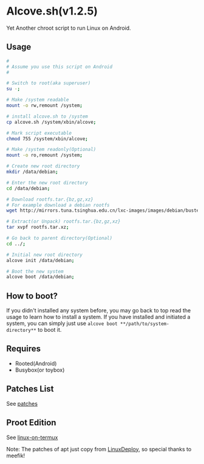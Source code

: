 Alcove.sh(v1.2.5)
==================

Yet Another chroot script to run Linux on Android.


## Usage ##
```sh
#
# Assume you use this script on Android
#

# Switch to root(aka superuser)
su -;

# Make /system readable
mount -o rw,remount /system;

# install alcove.sh to /system
cp alcove.sh /system/xbin/alcove;

# Mark script executable
chmod 755 /system/xbin/alcove;

# Make /system readonly(Optional)
mount -o ro,remount /system;

# Create new root directory
mkdir /data/debian;

# Enter the new root directory
cd /data/debian;

# Download rootfs.tar.{bz,gz,xz}
# For example download a debian rootfs
wget http://mirrors.tuna.tsinghua.edu.cn/lxc-images/images/debian/buster/arm64/default/20190709_15%3A39/rootfs.tar.xz;

# Extract(or Unpack) rootfs.tar.{bz,gz,xz}
tar xvpf rootfs.tar.xz;

# Go back to parent directory(Optional)
cd ../;

# Initial new root directory
alcove init /data/debian;

# Boot the new system
alcove boot /data/debian;
```

## How to boot? ##
If you didn't installed any system before, you may go back to top read the usage to learn how to install a system. If you have installed and initiated a system, you can simply just use `alcove boot **/path/to/system-directory**` to boot it.

## Requires ##
  - Rooted(Android)
  - Busybox(or toybox)

## Patches List ##
See [patches](./patches)

## Proot Edition ##
See [linux-on-termux](https://github.com/uzilla/linux-on-termux)


Note: The patches of apt just copy from [LinuxDeploy](https://github.com/meefik/linuxdeploy-cli/blob/5f18caf3fa8c4760a8e79287384e14d69b19e56c/include/bootstrap/ubuntu/deploy.sh#L32), so special thanks to meefik!

